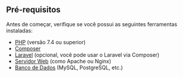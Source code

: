 ## Pré-requisitos

Antes de começar, verifique se você possui as seguintes ferramentas instaladas:

- [PHP](https://www.php.net/downloads) (versão 7.4 ou superior)
- [Composer](https://getcomposer.org/download/)
- [Laravel](https://laravel.com/docs/8.x/installation) (opcional, você pode usar o Laravel via Composer)
- [Servidor Web](https://www.php.net/manual/pt_BR/install.unix.php#install.unix.apache) (como Apache ou Nginx)
- [Banco de Dados](https://www.mysql.com/) (MySQL, PostgreSQL, etc.)


